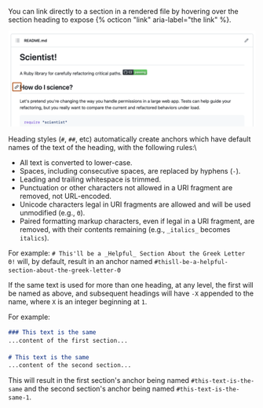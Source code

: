 You can link directly to a section in a rendered file by hovering over the section heading to expose {% octicon "link" aria-label="the link" %}.

![Screenshot of a README for a repository. To the left of a section heading, a link icon is outlined in dark orange.](/assets/images/help/repository/readme-links.png)

Heading styles (`#`, `##`, etc) automatically create anchors which have default names of the text of the heading, with the following rules:\
 - All text is converted to lower-case.
 - Spaces, including consecutive spaces, are replaced by hyphens (`-`).
 - Leading and trailing whitespace is trimmed.
 - Punctuation or other characters not allowed in a URI fragment are removed, not URL-encoded.
 - Unicode characters legal in URI fragments are allowed and will be used unmodified (e.g., `Θ`).
 - Paired formatting markup characters, even if legal in a URI fragment, are removed, with their contents remaining (e.g., `_italics_` becomes `italics`).

For example:
`# This'll be a _Helpful_ Section About the Greek Letter Θ!` will, by default, result in an anchor named `#thisll-be-a-helpful-section-about-the-greek-letter-Θ`

If the same text is used for more than one heading, at any level, the first will be named as above, and subsequent headings will have `-X` appended to the name, where `X` is an integer beginning at `1`.

For example:

```markdown
### This text is the same
...content of the first section...

# This text is the same
...content of the second section...
```

This will result in the first section's anchor being named `#this-text-is-the-same` and the second section's anchor being named `#this-text-is-the-same-1`.
